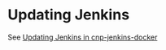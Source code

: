 # Updating Jenkins

See [Updating Jenkins in cnp-jenkins-docker](https://github.com/hmcts/cnp-jenkins-docker#updating-jenkins)